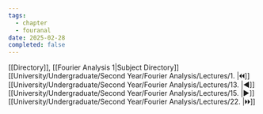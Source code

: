 ```yaml
---
tags:
  - chapter
  - fouranal
date: 2025-02-28
completed: false
---
```

[[Directory]], [[Fourier Analysis 1|Subject Directory]]
[[University/Undergraduate/Second Year/Fourier Analysis/Lectures/1. |🞀🞀]] [[University/Undergraduate/Second Year/Fourier Analysis/Lectures/13. |◀]] [[University/Undergraduate/Second Year/Fourier Analysis/Lectures/15. |▶]] [[University/Undergraduate/Second Year/Fourier Analysis/Lectures/22. |🞂🞂]]
# 
## 
### 